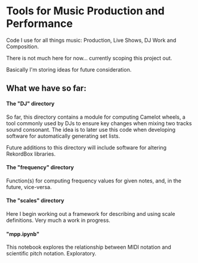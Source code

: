 # Tools for Music Production and Performance

Code I use for all things music:  Production, Live Shows, DJ Work and Composition.

There is not much here for now... currently scoping this project out.

Basically I'm storing ideas for future consideration.

## What we have so far:

#### The "DJ" directory

So far, this directory contains a module for computing Camelot wheels, a tool commonly used by DJs to ensure key changes when mixing two tracks sound consonant. The idea is to later use this code when developing software for automatically generating set lists.

Future additions to this directory will include software for altering RekordBox libraries.

#### The "frequency" directory

Function(s) for computing frequency values for given notes, and, in the future, vice-versa.

#### The "scales" directory

Here I begin working out a framework for describing and using scale definitions. Very much a work in progress.

#### "mpp.ipynb"

This notebook explores the relationship between MIDI notation and scientific pitch notation. Exploratory.